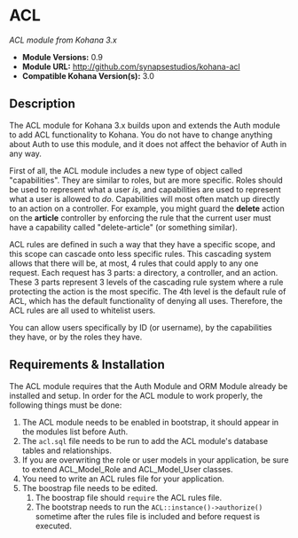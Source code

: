 # ACL

*ACL module from Kohana 3.x*

- **Module Versions:** 0.9
- **Module URL:** <http://github.com/synapsestudios/kohana-acl>
- **Compatible Kohana Version(s):** 3.0

## Description

The ACL module for Kohana 3.x builds upon and extends the Auth module to add 
ACL functionality to Kohana. You do not have to change anything about Auth to
use this module, and it does not affect the behavior of Auth in any way.

First of all, the ACL module includes a new type of object called 
"capabilities". They are similar to roles, but are more specific. Roles should be
used to represent what a user *is*, and capabilities are used to represent what
a user is allowed to *do*. Capabilities will most often match up directly to an
action on a controller. For example, you might guard the **delete** action on 
the **article** controller by enforcing the rule that the current user must have
a capability called "delete-article" (or something similar).

ACL rules are defined in such a way that they have a specific scope, and this 
scope can cascade onto less specific rules. This cascading system allows that 
there will be, at most, 4 rules that could apply to any one request. Each 
request has 3 parts: a directory, a controller, and an action. These 3 parts
represent 3 levels of the cascading rule system where a rule protecting the 
action is the most specific. The 4th level is the default rule of ACL, which
has the default functionality of denying all uses. Therefore, the ACL rules are 
all used to whitelist users.

You can allow users specifically by ID (or username), by the capabilities they
have, or by the roles they have.

## Requirements & Installation

The ACL module requires that the Auth Module and ORM Module already be installed
 and setup. In order for the ACL module to work properly, the following things 
 must be done:

1. The ACL module needs to be enabled in bootstrap, it should appear in the 
modules list before Auth.
2. The `acl.sql` file needs to be run to add the ACL module's database tables 
and relationships.
3. If you are overwriting the role or user models in your application, be sure 
to extend ACL_Model_Role and ACL_Model_User classes.
4. You need to write an ACL rules file for your application.
5. The boostrap file needs to be edited. 
    1. The boostrap file should `require` the ACL rules file.
    2. The bootstrap needs to run the `ACL::instance()->authorize()` sometime 
	after the rules file is included and before request is executed.
